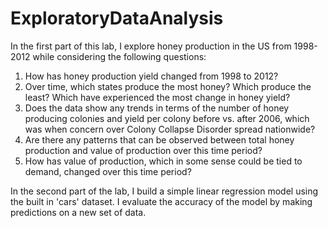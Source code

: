 # ExploratoryDataAnalysis

In the first part of this lab, I explore honey production in the US from 1998-2012 while considering the following questions:

1. How has honey production yield changed from 1998 to 2012?
2. Over time, which states produce the most honey? Which produce the least? Which have experienced the most change in honey yield?
3. Does the data show any trends in terms of the number of honey producing colonies and yield per colony before vs. after 2006, which was when concern over Colony Collapse Disorder spread nationwide?
4. Are there any patterns that can be observed between total honey production and value of production over this time period?
5. How has value of production, which in some sense could be tied to demand, changed over this time period?

In the second part of the lab, I build a simple linear regression model using the built in 'cars' dataset. I evaluate the 
accuracy of the model by making predictions on a new set of data. 
